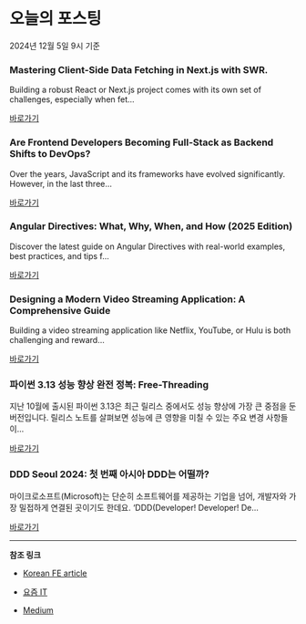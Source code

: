 # 오늘의 포스팅 
2024년 12월 5일 9시 기준 

### Mastering Client-Side Data Fetching in Next.js with SWR. 

 Building a robust React or Next.js project comes with its own set of challenges, especially when fet... 

 [바로가기](https://medium.com/m/signin?actionUrl=https%3A%2F%2Fmedium.com%2F_%2Fbookmark%2Fp%2Faa125191681a&operation=register&redirect=https%3A%2F%2Fmedium.com%2F%40shubhamsrmn%2Fmastering-client-side-data-fetching-in-next-js-with-swr-aa125191681a&source=---recommended_stories---react---0-84----------------bookmark_preview----480ebbf5_b900_4de7_9011_742174aa775c-------) 

### Are Frontend Developers Becoming Full-Stack as Backend Shifts to DevOps? 

 Over the years, JavaScript and its frameworks have evolved significantly. However, in the last three... 

 [바로가기](https://medium.com/m/signin?actionUrl=https%3A%2F%2Fmedium.com%2F_%2Fbookmark%2Fp%2Fd6aeea66ba3f&operation=register&redirect=https%3A%2F%2Fmedium.com%2F%40nourhansaed6%2Fare-frontend-developers-becoming-full-stack-as-backend-shifts-to-devops-d6aeea66ba3f&source=---recommended_stories---javascript---0-84----------------bookmark_preview----43799e50_f5bb_4123_b6d2_6a656cbf1bb0-------) 

### Angular Directives: What, Why, When, and How (2025 Edition) 

 Discover the latest guide on Angular Directives with real-world examples, best practices, and tips f... 

 [바로가기](https://medium.com/m/signin?actionUrl=https%3A%2F%2Fmedium.com%2F_%2Fbookmark%2Fp%2Fcd08dbac2f24&operation=register&redirect=https%3A%2F%2Fmedium.com%2F%40sehban.alam%2Fangular-directives-what-why-when-and-how-2025-edition-cd08dbac2f24&source=---recommended_stories---typescript---0-84----------------bookmark_preview----bfa90e1b_1c31_4c28_bfef_4dbc77ed41b7-------) 

### Designing a Modern Video Streaming Application: A Comprehensive Guide 

 Building a video streaming application like Netflix, YouTube, or Hulu is both challenging and reward... 

 [바로가기](https://medium.com/m/signin?actionUrl=https%3A%2F%2Fmedium.com%2F_%2Fbookmark%2Fp%2F21562c38e303&operation=register&redirect=https%3A%2F%2Fmedium.com%2F%40satish789748%2Fdesigning-a-modern-video-streaming-application-a-comprehensive-guide-21562c38e303&source=---recommended_stories---frontend---0-84----------------bookmark_preview----9b0c62cd_3d20_4b12_96c8_46bf280f0b45-------) 

### 파이썬 3.13 성능 향상 완전 정복: Free-Threading 

 지난 10월에 출시된 파이썬 3.13은 최근 릴리스 중에서도 성능 향상에 가장 큰 중점을 둔 버전입니다. 릴리스 노트를 살펴보면 성능에 큰 영향을 미칠 수 있는 주요 변경 사항들이... 

 [바로가기](https://yozm.wishket.com/magazine/detail/2872/) 

### DDD Seoul 2024: 첫 번째 아시아 DDD는 어떨까? 

 마이크로소프트(Microsoft)는 단순히 소프트웨어를 제공하는 기업을 넘어, 개발자와 가장 밀접하게 연결된 곳이기도 한데요. ‘DDD(Developer! Developer! De... 

 [바로가기](https://yozm.wishket.com/magazine/detail/2871/) 

---

**참조 링크**

- [Korean FE article](https://kofearticle.substack.com) 

- [요즘 IT](https://yozm.wishket.com/magazine) 

- [Medium](https://medium.com) 

